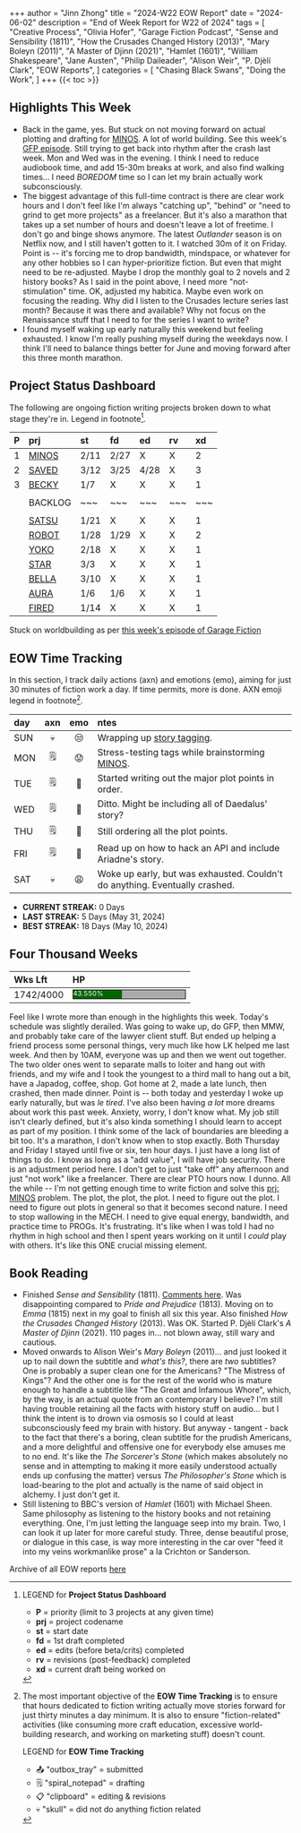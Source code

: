 +++
author = "Jinn Zhong"
title = "2024-W22 EOW Report"
date = "2024-06-02"
description = "End of Week Report for W22 of 2024"
tags = [
  "Creative Process",
  "Olivia Hofer",
  "Garage Fiction Podcast",
  "Sense and Sensibility (1811)",
  "How the Crusades Changed History (2013)",
  "Mary Boleyn (2011)",
  "A Master of Djinn (2021)",
  "Hamlet (1601)",
  "William Shakespeare",
  "Jane Austen",
  "Philip Daileader",
  "Alison Weir",
  "P. Djèlí Clark",
  "EOW Reports",
]
categories = [
    "Chasing Black Swans",
    "Doing the Work",
]
+++
{{< toc >}}

## Highlights This Week

* Back in the game, yes. But stuck on not moving forward on actual plotting and drafting for [MINOS](https://journal.jinnzhong.com/tags/prj-minos/). A lot of world building. See this week's [GFP episode]((https://www.patreon.com/posts/gfp-2024-w22-in-105439205)). Still trying to get back into rhythm after the crash last week. Mon and Wed was in the evening. I think I need to reduce audiobook time, and add 15-30m breaks at work, and also find walking times... I need _BOREDOM_ time so I can let my brain actually work subconsciously.
* The biggest advantage of this full-time contract is there are clear work hours and I don't feel like I'm always "catching up", "behind" or "need to grind to get more projects" as a freelancer. But it's also a marathon that takes up a set number of hours and doesn't leave a lot of freetime. I don't go and binge shows anymore. The latest _Outlander_ season is on Netflix now, and I still haven't gotten to it. I watched 30m of it on Friday.  Point is -- it's forcing me to drop bandwidth, mindspace, or whatever for any other hobbies so I can hyper-prioritize fiction. But even that might need to be re-adjusted. Maybe I drop the monthly goal to 2 novels and 2 history books? As I said in the point above, I need more "not-stimulation" time. OK, adjusted my habitica. Maybe even work on focusing the reading. Why did I listen to the Crusades lecture series last month? Because it was there and available? Why not focus on the Renaissance stuff that I need to for the series I want to write?
* I found myself waking up early naturally this weekend but feeling exhausted. I know I'm really pushing myself during the weekdays now. I think I'll need to balance things better for June and moving forward after this three month marathon.
  
## Project Status Dashboard

The following are ongoing fiction writing projects broken down to what stage they're in. Legend in footnote[^1].

| P | prj | st | fd | ed | rv | xd | 
| :---: | :--- | :--- | :--- | :--- | :--- | :--- |
| 1 | [MINOS](https://journal.jinnzhong.com/tags/prj-minos/) | 2/11 | 2/27 | X | X | 2 |
| 2 | [SAVED](https://journal.jinnzhong.com/tags/prj-saved/) | 3/12 | 3/25 | 4/28 | X | 3 |
| 3 | [BECKY](https://journal.jinnzhong.com/tags/prj-becky/) | 1/7 | X | X | X | 1 | 
|  |  |  |  |  |  |  | 
|  | BACKLOG | ~~~ | ~~~ | ~~~ | ~~~ | ~~~ | 
|  |  |  |  |  |  |  | 
|  | [SATSU](https://journal.jinnzhong.com/tags/prj-satsu/) | 1/21 | X | X | X | 1 | 
|  | [ROBOT](https://journal.jinnzhong.com/tags/prj-robot/) | 1/28 | 1/29 | X | X | 2 |
|  | [YOKO](https://journal.jinnzhong.com/tags/prj-yoko/) | 2/18 | X | X | X | 1 |
|  | [STAR](https://journal.jinnzhong.com/tags/prj-star/) | 3/3 | X | X | X | 1 |
|  | [BELLA](https://journal.jinnzhong.com/tags/prj-bella/) | 3/10 | X | X | X | 1 |
|  | [AURA](https://journal.jinnzhong.com/tags/prj-aura/) | 1/6 | 1/6 | X | X | 1 | 
|  | [FIRED](https://journal.jinnzhong.com/tags/prj-fired/) | 1/14 | X | X | X | 1 | 

Stuck on worldbuilding as per [this week's episode of Garage Fiction](https://www.patreon.com/posts/gfp-2024-w22-in-105439205)

## EOW Time Tracking

In this section, I track daily actions (axn) and emotions (emo), aiming for just 30 minutes of fiction work a day. If time permits, more is done. AXN emoji legend in footnote[^2].

| day | axn | emo | ntes |
| :--- | :---: | :---: | :--- |
| SUN | :skull: | :unamused: | Wrapping up [story tagging](https://journal.jinnzhong.com/still-brainstorming-story-tags/). |
| MON | :spiral_notepad: | :worried: | Stress-testing tags while brainstorming [MINOS](https://journal.jinnzhong.com/tags/prj-minos/). |
| TUE | :spiral_notepad: | :thinking: | Started writing out the major plot points in order. |
| WED | :spiral_notepad: | :thinking: | Ditto. Might be including all of Daedalus' story? |
| THU | :spiral_notepad: | :thinking: | Still ordering all the plot points. |
| FRI | :spiral_notepad: | :thinking: |  Read up on how to hack an API and include Ariadne's story. |
| SAT | :skull: | :weary: | Woke up early, but was exhausted. Couldn't do anything. Eventually crashed. |

* **CURRENT STREAK:** 0 Days
* **LAST STREAK:** 5 Days (May 31, 2024)
* **BEST STREAK:** 18 Days (May 10, 2024)

## Four Thousand Weeks

| Wks Lft | HP |
| :--- | :--- |
| 1742/4000 | <div style="width:200px;height:15px;background:#AAAAAA;border:1.3px solid #000000;"><div style="width:43.550%;height:15px;background:#006600;font-size:12px; color:white; line-height:12px;">43.550%</div></div> |

Feel like I wrote more than enough in the highlights this week. Today's schedule was slightly derailed. Was going to wake up, do GFP, then MMW, and probably take care of the lawyer client stuff. But ended up helping a friend process some personal things, very much like how LK helped me last week. And then by 10AM, everyone was up and then we went out together. The two older ones went to separate malls to loiter and hang out with friends, and my wife and I took the youngest to a third mall to hang out a bit, have a Japadog, coffee, shop. Got home at 2, made a late lunch, then crashed, then made dinner. Point is -- both today and yesterday I woke up early naturally, but was _le tired_. I've also been having _a lot_ more dreams about work this past week. Anxiety, worry, I don't know what. My job still isn't clearly defined, but it's also kinda something I should learn to accept as part of my position. I think some of the lack of boundaries are bleeding a bit too. It's a marathon, I don't know when to stop exactly. Both Thursday and Friday I stayed until five or six, ten hour days. I just have a long list of things to do. I know as long as a "add value", I will have job security. There is an adjustment period here. I don't get to just "take off" any afternoon and just "not work" like a freelancer. There are clear PTO hours now. I dunno. All the while -- I'm not getting enough time to write fiction and solve this [prj: MINOS](https://journal.jinnzhong.com/tags/prj-minos/) problem. The plot, the plot, the plot. I need to figure out the plot. I need to figure out plots in general so that it becomes second nature. I need to stop wallowing in the MECH. I need to give equal energy, bandwidth, and practice time to PROGs. It's frustrating. It's like when I was told I had no rhythm in high school and then I spent years working on it until I _could_ play with others. It's like this ONE crucial missing element.

## Book Reading

* Finished _Sense and Sensibility_ (1811). [Comments here](https://journal.jinnzhong.com/commentary-sense-and-sensibility-1811/). Was disappointing compared to _Pride and Prejudice_ (1813). Moving on to _Emma_ (1815) next in my goal to finish all six this year. Also finished _How the Crusades Changed History_ (2013). Was OK. Started P. Djèlí Clark's _A Master of Djinn_ (2021). 110 pages in... not blown away, still wary and cautious.
* Moved onwards to Alison Weir's _Mary Boleyn_ (2011)... and just looked it up to nail down the subtitle and _what's this?_, there are _two_ subtitles? One is probably a super clean one for the Americans? "The Mistress of Kings"? And the other one is for the rest of the world who is mature enough to handle a subtitle like "The Great and Infamous Whore", which, by the way, is an actual quote from an contemporary I believe? I'm still having trouble retaining all the facts with history stuff on audio... but I think the intent is to drown via osmosis so I could at least subconsciously feed my brain with history. But anyway - tangent - back to the fact that there's a boring, clean subtitle for the prudish Americans, and a more delightful and offensive one for everybody else amuses me to no end. It's like the _The Sorcerer's Stone_ (which makes absolutely no sense and in attempting to making it more easily understood actually ends up confusing the matter) versus _The Philosopher's Stone_ which is load-bearing to the plot and actually is the name of said object in alchemy. I just don't get it.
* Still listening to BBC's version of _Hamlet_ (1601) with Michael Sheen. Same philosophy as listening to the history books and not retaining everything. One, I'm just letting the language seep into my brain. Two, I can look it up later for more careful study. Three, dense beautiful prose, or dialogue in this case, is way more interesting in the car over "feed it into my veins workmanlike prose" a la Crichton or Sanderson.

Archive of all EOW reports [here](https://journal.jinnzhong.com/tags/eow-reports/)

[^1]: LEGEND for **Project Status Dashboard**

    * **P** = priority (limit to 3 projects at any given time)
    * **prj** = project codename
    * **st** = start date
    * **fd** = 1st draft completed
    * **ed** = edits (before beta/crits) completed
    * **rv** = revisions (post-feedback) completed
    * **xd** = current draft being worked on

[^2]: The most important objective of the **EOW Time Tracking** is to ensure that hours dedicated to  fiction writing actually move stories forward for just thirty minutes a day minimum. It is also to ensure "fiction-related" activities (like consuming more craft education, excessive world-building research, and working on marketing stuff) doesn't count.
    
    LEGEND for **EOW Time Tracking**
    * 📤 "outbox_tray" = submitted
    * 🗒️ "spiral_notepad" = drafting
    * 📋 "clipboard" = editing & revisions
    * 💀 "skull" = did not do anything fiction related
